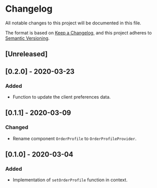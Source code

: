 # Changelog
All notable changes to this project will be documented in this file.

The format is based on [Keep a Changelog](https://keepachangelog.com/en/1.0.0/),
and this project adheres to [Semantic Versioning](https://semver.org/spec/v2.0.0.html).

## [Unreleased]

## [0.2.0] - 2020-03-23

### Added

- Function to update the client preferences data.

## [0.1.1] - 2020-03-09

### Changed

- Rename component `OrderProfile` to `OrderProfileProvider`.

## [0.1.0] - 2020-03-04

### Added

- Implementation of `setOrderProfile` function in context.
